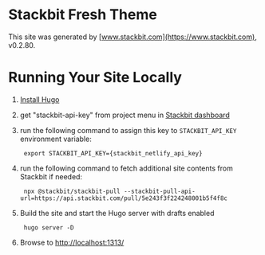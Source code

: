# Stackbit Fresh Theme

This site was generated by [www.stackbit.com](https://www.stackbit.com), v0.2.80.

# Running Your Site Locally

1. [Install Hugo](https://gohugo.io/getting-started/quick-start/#step-1-install-hugo)

1. get "stackbit-api-key" from project menu in [Stackbit dashboard](https://app.stackbit.com/dashboard)

1. run the following command to assign this key to `STACKBIT_API_KEY` environment variable:

        export STACKBIT_API_KEY={stackbit_netlify_api_key}

1. run the following command to fetch additional site contents from Stackbit if needed:

        npx @stackbit/stackbit-pull --stackbit-pull-api-url=https://api.stackbit.com/pull/5e243f3f224248001b5f4f8c

1. Build the site and start the Hugo server with drafts enabled

        hugo server -D

1. Browse to [http://localhost:1313/](http://localhost:1313/)
